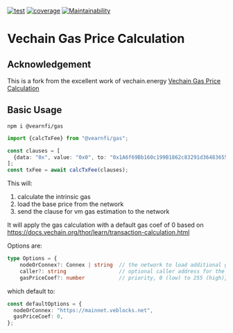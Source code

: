 [![test](https://github.com/vearnfi/gas/workflows/test/badge.svg)](https://github.com/vearnfi/gas/actions/workflows/test.yml) [![coverage](https://coveralls.io/repos/github/vearnfi/gas/badge.svg)](https://coveralls.io/github/vearnfi/gas) [![Maintainability](https://api.codeclimate.com/v1/badges/acc252babe2cf2fa6dc6/maintainability)](https://codeclimate.com/github/vearnfi/gas/maintainability)

# Vechain Gas Price Calculation

## Acknowledgement

This is a fork from the excellent work of vechain.energy [Vechain Gas Price Calculation](https://github.com/vechain-energy/gas)

## Basic Usage

```shell
npm i @vearnfi/gas
```

```ts
import {calcTxFee} from "@vearnfi/gas";

const clauses = [
  {data: "0x", value: "0x0", to: "0x1A6f69Bb160c199B1862c83291d364836558AE8F"},
];
const txFee = await calcTxFee(clauses);
```

This will:

1. calculate the intrinsic gas
2. load the base price from the network
3. send the clause for vm gas estimation to the network

It will apply the gas calculation with a default gas coef of 0 based on https://docs.vechain.org/thor/learn/transaction-calculation.html

Options are:

```ts
type Options = {
    nodeOrConnex?: Connex | string  // the network to load additional gas information from
    caller?: string                 // optional caller address for the vm gas estimation
    gasPriceCoef?: number           // priority, 0 (low) to 255 (high)}
```

which default to:

```ts
const defaultOptions = {
  nodeOrConnex: "https://mainnet.veblocks.net",
  gasPriceCoef: 0,
};
```
